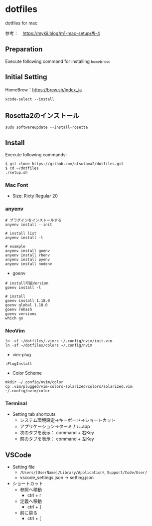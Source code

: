 # dotfiles
dotfiles for mac

参考：　https://mykii.blog/m1-mac-setup/#i-4

## Preparation
Execute following command for installing `homebrew`:<br>

## Initial Setting
HomeBrew：https://brew.sh/index_ja

```
xcode-select --install
```

## Rosetta2のインストール
```
sudo softwareupdate --install-rosetta
```

## Install
Execute following commands:
```
$ git clone https://github.com/atsutama2/dotfiles.git
$ cd ~/dotfiles
./setup.sh
```

### Mac Font
- Size: Ricty Regular 20

### anyenv
```
# プラグインをインストールする
anyenv install --init

# install list
anyenv install -l

# example
anyenv install goenv
anyenv install rbenv
anyenv install pyenv
anyenv install nodenv
```

- goenv
```
# install可能Version
goenv install -l

# install
goenv install 1.18.0
goenv global 1.18.0
goenv rehash
goenv versions
which go
```

### NeoVim
```
ln -sf ~/dotfiles/.vimrc ~/.config/nvim/init.vim
ln -sf ~/dotfiles/colors ~/.config/nvim
```

- vim-plug
```
:PlugInstall
```

- Color Scheme
```
mkdir ~/.config/nvim/color
cp .vim/plugged/vim-colors-solarized/colors/solarized.vim ~/.config/nvim/color
```

### Terminal
- Setting tab shortcuts
  - システム環境設定→キーボード→ショートカット
  - アプリケーション→ターミナル.app
  - 次のタブを表示： command + 右Key
  - 前のタブを表示： command + 左Key

## VSCode
- Setting file
  - `/Users/[UserName]/Library/Application\ Support/Code/User/ `
  - vscode_settings.json → setting.json
- ショートカット
  - 参照へ移動
    - ctrl + r
  - 定義へ移動
    - ctrl + ]
  - 前に戻る
    - ctrl + [
